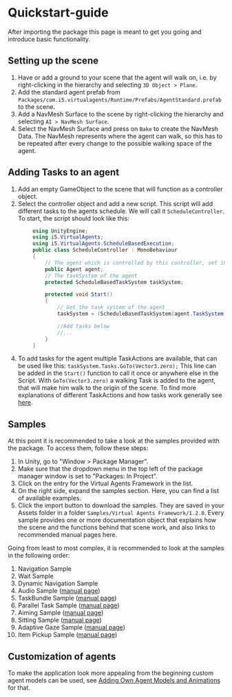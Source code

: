 # Quickstart-guide

After importing the package this page is meant to get you going and introduce basic functionality.

## Setting up the scene
1. Have or add a ground to your scene that the agent will walk on, i.e. by right-clicking in the hierarchy and selecting ``3D Object > Plane``.
2. Add the standard agent prefab from ``Packages/com.i5.virtualagents/Runtime/Prefabs/AgentStandard.prefab`` to the scene.
3. Add a NavMesh Surface to the scene by right-clicking the hierarchy and selecting ``AI > NavMesh Surface``. 
4. Select the NavMesh Surface and press on `Bake` to create the NavMesh Data. The NavMesh represents where the agent can walk, so this has to be repeated after every change to the possible walking space of the agent.
## Adding Tasks to an agent
1. Add an empty GameObject to the scene that will function as a controller object.
2. Select the controller object and add a new script. This script will add different tasks to the agents schedule. We will call it ``ScheduleController``. To start, the script should look like this:

```C#
        using UnityEngine;
        using i5.VirtualAgents;
        using i5.VirtualAgents.ScheduleBasedExecution;
        public class ScheduleController : MonoBehaviour
        {
            // The agent which is controlled by this controller, set in the inspector
            public Agent agent;
            // The taskSystem of the agent
            protected ScheduleBasedTaskSystem taskSystem;

            protected void Start()
            {
                // Get the task system of the agent
                taskSystem = (ScheduleBasedTaskSystem)agent.TaskSystem;

                //Add tasks below
                //...
            }
        }
```

4. To add tasks for the agent multiple TaskActions are available, that can be used like this:
    ```taskSystem.Tasks.GoTo(Vector3.zero);```
This line can be added in the ``Start()`` function to call it once or anywhere else in the Script.
With ``GoTo(Vector3.zero)`` a walking Task is added to the agent, that will make him walk to the origin of the scene.
To find more explanations of different TaskActions and how tasks work generally see [here](task-system.md#shortcuts).

## Samples
At this point it is recommended to take a look at the samples provided with the package. To access them, follow these steps:
1. In Unity, go to "Window > Package Manager".
2. Make sure that the dropdown menu in the top left of the package manager window is set to "Packages: In Project".
3. Click on the entry for the Virtual Agents Framework in the list.
4. On the right side, expand the samples section.
   Here, you can find a list of available examples.
5. Click the import button to download the samples.
   They are saved in your Assets folder in a folder ``Samples/Virtual Agents Framework/1.2.0``. Every sample provides one or more documentation object that explains how the scene and the functions behind that scene work, and also links to recommended manual pages here.

Going from least to most complex, it is recommended to look at the samples in the following order: 
1. Navigation Sample
2. Wait Sample
3. Dynamic Navigation Sample
4. Audio Sample ([manual page](audio.md))
5. TaskBundle Sample ([manual page](task-bundle.md))
6. Parallel Task Sample ([manual page](parallel-tasks.md))
7. Aiming Sample ([manual page](aiming.md))
8. Sitting Sample ([manual page](sitting.md))
9. Adaptive Gaze Sample ([manual page](adaptive-gaze.md))
10. Item Pickup Sample ([manual page](items.md))

## Customization of agents
To make the application look more appealing from the beginning custom agent models can be used, see [Adding Own Agent Models and Animations](own-agents.md) for that.

